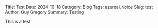Title: Test
Date: 2024-10-18
Category: Blog
Tags: azureai, voice
Slug: test
Author: Guy Gregory
Summary: Testing

This is a test
